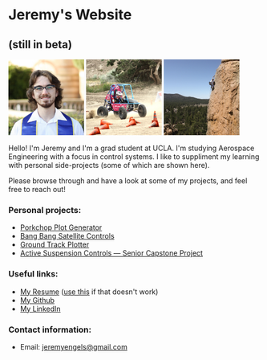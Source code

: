 # Jeremy's Website
## (still in beta)

<p float="left">
  <img src="/img/portrait.jpeg" width="30%" />
  <img src="/img/baja.jpeg" width="30%" /> 
  <img src="/img/climbing.jpeg" width="30%" />
</p>

Hello! I'm Jeremy and I'm a grad student at UCLA. I'm studying Aerospace Engineering with a focus in control systems. I like to suppliment my learning with personal side-projects (some of which are shown here).

Please browse through and have a look at some of my projects, and feel free to reach out!

### Personal projects:
* [Porkchop Plot Generator](interplanetary-porkchop.md)
* [Bang Bang Satellite Controls](bang-bang.md)
* [Ground Track Plotter](ground-tracks.md)
* [Active Suspension Controls — Senior Capstone Project](senior-design.md)


### Useful links:
* <a id="raw-url" href="https://raw.githubusercontent.com/jeremyengels/resume/master/jeremy_engels_resume.pdf">My Resume</a> ([use this](https://github.com/jeremyengels/resume/blob/master/jeremy_engels_resume.pdf) if that doesn't work)
* [My Github](https://github.com/jeremyengels)
* [My LinkedIn](https://www.linkedin.com/in/jeremyengels/)


### Contact information:
* Email: [jeremyengels@gmail.com](mailto:jeremyengels@gmail.com)
